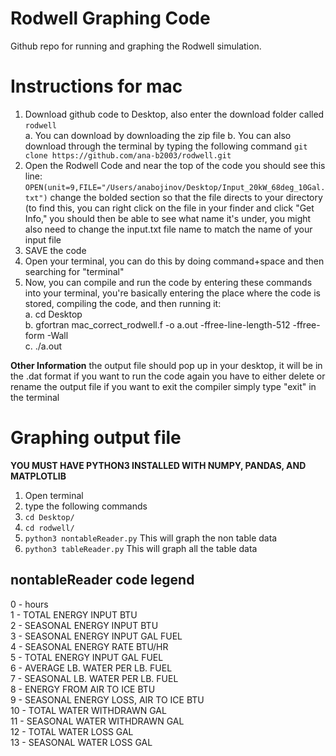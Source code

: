 # Rodwell Graphing Code
Github repo for running and graphing the Rodwell simulation. 

# Instructions for mac
1. Download github code to Desktop, also enter the download folder called `rodwell`  
	a. You can download by downloading the zip file 
	b. You can also download through the terminal by typing the following command `git clone https://github.com/ana-b2003/rodwell.git`  
2. Open the Rodwell Code and near the top of the code you should see this line: `OPEN(unit=9,FILE="/Users/anabojinov/Desktop/Input_20kW_68deg_10Gal.txt")` change the bolded section so that the file directs to your directory (to find this, you can right click on the file in your finder and click "Get Info," you should then be able to see what name it's under, you might also need to change the input.txt file name to match the name of your input file
3. SAVE the code
4. Open your terminal, you can do this by doing command+space and then searching for "terminal"
5. Now, you can compile and run the code by entering these commands into your terminal, you're basically entering the place where the code is stored, compiling the code, and then running it:  
	a. cd Desktop  
	b. gfortran mac_correct_rodwell.f -o a.out -ffree-line-length-512 -ffree-form -Wall  
	c. ./a.out  

**Other Information**
the output file should pop up in your desktop, it will be in the .dat format 
if you want to run the code again you have to either delete or rename the output file
if you want to exit the compiler simply type "exit" in the terminal

# Graphing output file 
**YOU MUST HAVE PYTHON3 INSTALLED WITH NUMPY, PANDAS, AND MATPLOTLIB** 

1. Open terminal 
2. type the following commands 
3. `cd Desktop/`
4. `cd rodwell/`
5. `python3 nontableReader.py` This will graph the non table data 
6. `python3 tableReader.py`  This will graph all the table data

## nontableReader code legend 
  0 - hours  
  1 - TOTAL ENERGY INPUT BTU  
  2 - SEASONAL ENERGY INPUT BTU  
  3 - SEASONAL ENERGY INPUT GAL FUEL  
  4 - SEASONAL ENERGY RATE BTU/HR  
  5 - TOTAL ENERGY INPUT GAL FUEL  
  6 - AVERAGE LB. WATER PER LB. FUEL  
  7 - SEASONAL LB. WATER PER LB. FUEL  
  8 - ENERGY FROM AIR TO ICE BTU  
  9 - SEASONAL ENERGY LOSS, AIR TO ICE BTU  
  10 - TOTAL WATER WITHDRAWN GAL  
  11 - SEASONAL WATER WITHDRAWN GAL  
  12 - TOTAL WATER LOSS GAL  
  13 - SEASONAL WATER LOSS GAL  
